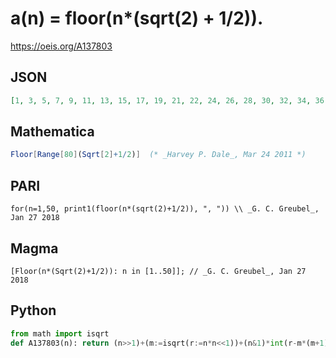 # a\(n\) \= floor\(n\*\(sqrt\(2\) \+ 1/2\)\)\.
https://oeis.org/A137803
## JSON
```JSON
[1, 3, 5, 7, 9, 11, 13, 15, 17, 19, 21, 22, 24, 26, 28, 30, 32, 34, 36, 38, 40, 42, 44, 45, 47, 49, 51, 53, 55, 57, 59, 61, 63, 65, 66, 68, 70, 72, 74, 76, 78, 80, 82, 84, 86, 88, 89, 91, 93, 95, 97, 99, 101, 103, 105, 107, 109, 111, 112, 114, 116, 118, 120, 122, 124, 126]
```
## Mathematica
```Mathematica
Floor[Range[80](Sqrt[2]+1/2)]  (* _Harvey P. Dale_, Mar 24 2011 *)
```
## PARI
```PARI
for(n=1,50, print1(floor(n*(sqrt(2)+1/2)), ", ")) \\ _G. C. Greubel_, Jan 27 2018
```
## Magma
```Magma
[Floor(n*(Sqrt(2)+1/2)): n in [1..50]]; // _G. C. Greubel_, Jan 27 2018
```
## Python
```Python
from math import isqrt
def A137803(n): return (n>>1)+(m:=isqrt(r:=n*n<<1))+(n&1)*int(r-m*(m+1)>=1) # _Chai Wah Wu_, Aug 03 2022
```

